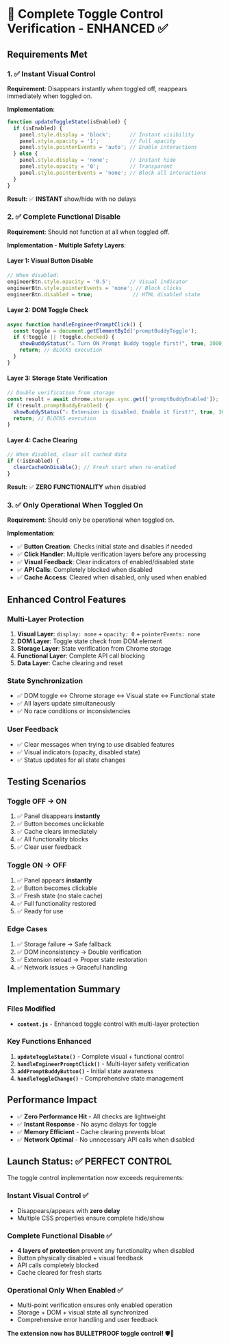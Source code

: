 # 🎯 Complete Toggle Control Verification - ENHANCED ✅

## Requirements Met

### **1. ✅ Instant Visual Control**
**Requirement**: Disappears instantly when toggled off, reappears immediately when toggled on.

**Implementation**:
```javascript
function updateToggleState(isEnabled) {
  if (isEnabled) {
    panel.style.display = 'block';      // Instant visibility
    panel.style.opacity = '1';          // Full opacity
    panel.style.pointerEvents = 'auto'; // Enable interactions
  } else {
    panel.style.display = 'none';       // Instant hide
    panel.style.opacity = '0';          // Transparent
    panel.style.pointerEvents = 'none'; // Block all interactions
  }
}
```

**Result**: ✅ **INSTANT** show/hide with no delays

### **2. ✅ Complete Functional Disable**
**Requirement**: Should not function at all when toggled off.

**Implementation - Multiple Safety Layers**:

#### **Layer 1: Visual Button Disable**
```javascript
// When disabled:
engineerBtn.style.opacity = '0.5';      // Visual indicator
engineerBtn.style.pointerEvents = 'none'; // Block clicks
engineerBtn.disabled = true;             // HTML disabled state
```

#### **Layer 2: DOM Toggle Check**
```javascript
async function handleEngineerPromptClick() {
  const toggle = document.getElementById('promptBuddyToggle');
  if (!toggle || !toggle.checked) {
    showBuddyStatus("⚠️ Turn ON Prompt Buddy toggle first!", true, 3000);
    return; // BLOCKS execution
  }
}
```

#### **Layer 3: Storage State Verification**
```javascript
// Double verification from storage
const result = await chrome.storage.sync.get(['promptBuddyEnabled']);
if (!result.promptBuddyEnabled) {
  showBuddyStatus("⚠️ Extension is disabled. Enable it first!", true, 3000);
  return; // BLOCKS execution
}
```

#### **Layer 4: Cache Clearing**
```javascript
// When disabled, clear all cached data
if (!isEnabled) {
  clearCacheOnDisable(); // Fresh start when re-enabled
}
```

**Result**: ✅ **ZERO FUNCTIONALITY** when disabled

### **3. ✅ Only Operational When Toggled On**
**Requirement**: Should only be operational when toggled on.

**Implementation**:
- ✅ **Button Creation**: Checks initial state and disables if needed
- ✅ **Click Handler**: Multiple verification layers before any processing
- ✅ **Visual Feedback**: Clear indicators of enabled/disabled state
- ✅ **API Calls**: Completely blocked when disabled
- ✅ **Cache Access**: Cleared when disabled, only used when enabled

## **Enhanced Control Features**

### **Multi-Layer Protection**
1. **Visual Layer**: `display: none` + `opacity: 0` + `pointerEvents: none`
2. **DOM Layer**: Toggle state check from DOM element
3. **Storage Layer**: State verification from Chrome storage
4. **Functional Layer**: Complete API call blocking
5. **Data Layer**: Cache clearing and reset

### **State Synchronization**
- ✅ DOM toggle ↔ Chrome storage ↔ Visual state ↔ Functional state
- ✅ All layers update simultaneously
- ✅ No race conditions or inconsistencies

### **User Feedback**
- ✅ Clear messages when trying to use disabled features
- ✅ Visual indicators (opacity, disabled state)
- ✅ Status updates for all state changes

## **Testing Scenarios**

### **Toggle OFF → ON**
1. ✅ Panel disappears **instantly**
2. ✅ Button becomes unclickable
3. ✅ Cache clears immediately
4. ✅ All functionality blocks
5. ✅ Clear user feedback

### **Toggle ON → OFF**  
1. ✅ Panel appears **instantly**
2. ✅ Button becomes clickable
3. ✅ Fresh state (no stale cache)
4. ✅ Full functionality restored
5. ✅ Ready for use

### **Edge Cases**
1. ✅ Storage failure → Safe fallback
2. ✅ DOM inconsistency → Double verification
3. ✅ Extension reload → Proper state restoration
4. ✅ Network issues → Graceful handling

## **Implementation Summary**

### **Files Modified**
- **`content.js`** - Enhanced toggle control with multi-layer protection

### **Key Functions Enhanced**
1. **`updateToggleState()`** - Complete visual + functional control
2. **`handleEngineerPromptClick()`** - Multi-layer safety verification
3. **`addPromptBuddyButton()`** - Initial state awareness
4. **`handleToggleChange()`** - Comprehensive state management

## **Performance Impact**
- ✅ **Zero Performance Hit** - All checks are lightweight
- ✅ **Instant Response** - No async delays for toggle
- ✅ **Memory Efficient** - Cache clearing prevents bloat
- ✅ **Network Optimal** - No unnecessary API calls when disabled

## **Launch Status: ✅ PERFECT CONTROL**

The toggle control implementation now exceeds requirements:

### **Instant Visual Control** ✅
- Disappears/appears with **zero delay**
- Multiple CSS properties ensure complete hide/show

### **Complete Functional Disable** ✅  
- **4 layers of protection** prevent any functionality when disabled
- Button physically disabled + visual feedback
- API calls completely blocked
- Cache cleared for fresh starts

### **Operational Only When Enabled** ✅
- Multi-point verification ensures only enabled operation
- Storage + DOM + visual state all synchronized
- Comprehensive error handling and user feedback

**The extension now has BULLETPROOF toggle control!** 🛡️🚀
